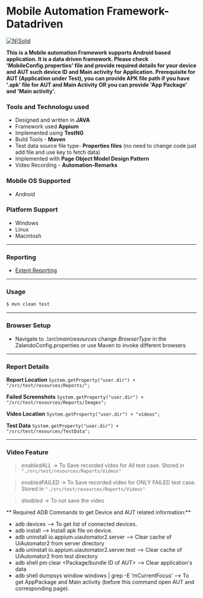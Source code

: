 # Mobile Automation Framework-Datadriven

[![N|Solid](http://appium.io/docs/en/img/appium_white_360.png)](http://appium.io/) 

**This is a Mobile automation Framework supports Android based application. It is a data driven framework. Please check 'MobileConfig.properties' file and provide required details for your device and AUT such device ID and Main activity for Application. Prerequisite for AUT (Application under Test), you can provide APK file path if you have '.apk' file for AUT and Main Activity OR you can provide 'App Package' and 'Main activity'.**

### Tools and Technologu used
 - Designed and written in **JAVA**
 - Framework used **Appium**
 - Implemented using **TestNG**
 - Build Tools - **Maven**
 - Test data source file type- **Properties files** (no need to change code just add file and use key to fetch data)
 - Implemented with  **Page Object Model Design Pattern**
 - Video Recording - **Automation-Remarks**

### Mobile OS Supported
 - Android

### Platform Support
 - Windows
 - Linux
 - Macintosh

---
### Reporting
 - [Extent Reporting](http://extentreports.com/)
 
---
### Usage
```sh
$ mvn clean test
```
---
### Browser Setup
 - Navigate to *.\src\main\resources* change *BrowserType* in the ZalandoConfig.properties
 or use Maven to invoke different browsers
---

### Report Details

**Report Location** `System.getProperty("user.dir") + "/src/test/resources/Reports/";`

**Failed Screenshots** `System.getProperty("user.dir") + "/src/test/resources/Reports/Images";`

**Video Location** `System.getProperty("user.dir") + "videos";`

**Test Data** `System.getProperty("user.dir") + "/src/test/resources/TestData";`

---


### Video Feature
 > _enabledALL_ -> To Save recorded video for All test case. Stored in `"./src/test/resources/Reports/Videos"`
 
 > _enabledFAILED_ -> To Save recorded video for ONLY FAILED test case. Stored in  `"./src/test/resources/Reports/Videos"`
 
 > _disabled_ -> To not save the video
 
 ** Required ADB Commands to get Device and AUT related information:**
 - adb devices --> To get list of connected devices.
 - adb install <path to apk>  --> Install apk file on device.
 - adb uninstall io.appium.uiautomator2.server --> Clear cache of UiAutomator2  from server directory
 - adb uninstall io.appium.uiautomator2.server.test --> Clear cache of UiAutomator2  from test directory
 - adb shell pm clear <Package/bundle ID of AUT> --> Clear application's data
 - adb shell dumpsys window windows | grep -E ‘mCurrentFocus’ --> To get AppPackage and Main activity (before this command open AUT and corresponding page).
